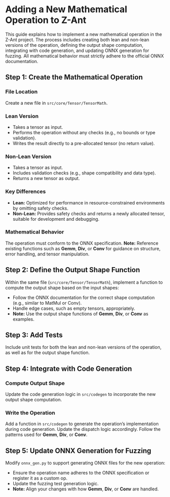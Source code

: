 # Adding a New Mathematical Operation to Z-Ant

This guide explains how to implement a new mathematical operation in the Z-Ant project. The process includes creating both lean and non-lean versions of the operation, defining the output shape computation, integrating with code generation, and updating ONNX generation for fuzzing. All mathematical behavior must strictly adhere to the official ONNX documentation.

## Step 1: Create the Mathematical Operation

### File Location
Create a new file in `src/core/Tensor/TensorMath`.

### Lean Version
- Takes a tensor as input.
- Performs the operation without any checks (e.g., no bounds or type validation).
- Writes the result directly to a pre-allocated tensor (no return value).

### Non-Lean Version
- Takes a tensor as input.
- Includes validation checks (e.g., shape compatibility and data type).
- Returns a new tensor as output.

### Key Differences
- **Lean:** Optimized for performance in resource-constrained environments by omitting safety checks.
- **Non-Lean:** Provides safety checks and returns a newly allocated tensor, suitable for development and debugging.

### Mathematical Behavior
The operation must conform to the ONNX specification. **Note:** Reference existing functions such as **Gemm**, **Div**, or **Conv** for guidance on structure, error handling, and tensor manipulation.

## Step 2: Define the Output Shape Function

Within the same file (`src/core/Tensor/TensorMath`), implement a function to compute the output shape based on the input shapes:

- Follow the ONNX documentation for the correct shape computation (e.g., similar to MatMul or Conv).
- Handle edge cases, such as empty tensors, appropriately.
- **Note:** Use the output shape functions of **Gemm**, **Div**, or **Conv** as examples.

## Step 3: Add Tests

Include unit tests for both the lean and non-lean versions of the operation, as well as for the output shape function.

## Step 4: Integrate with Code Generation

### Compute Output Shape
Update the code generation logic in `src/codegen` to incorporate the new output shape computation.

### Write the Operation
Add a function in `src/codegen` to generate the operation’s implementation during code generation. Update the dispatch logic accordingly. Follow the patterns used for **Gemm**, **Div**, or **Conv**.

## Step 5: Update ONNX Generation for Fuzzing

Modify `onnx_gen.py` to support generating ONNX files for the new operation:

- Ensure the operation name adheres to the ONNX specification or register it as a custom op.
- Update the fuzzing test generation logic.
- **Note:** Align your changes with how **Gemm**, **Div**, or **Conv** are handled.

